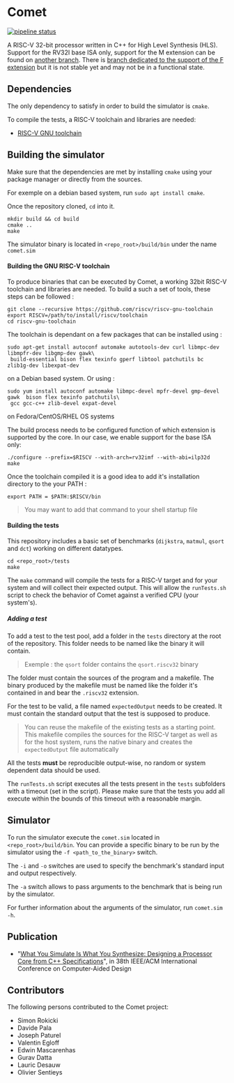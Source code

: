 # Comet

[![pipeline status](https://gitlab.inria.fr/srokicki/Comet/badges/rv32imf/pipeline.svg)](https://gitlab.inria.fr/srokicki/Comet/commits/rv32imf)


A RISC-V 32-bit processor written in C++ for High Level Synthesis (HLS).
Support for the RV32I base ISA only, support for the M extension can be found on [another branch](https://gitlab.inria.fr/srokicki/Comet/tree/rv32im). There is [branch dedicated to the support of the F extension](https://gitlab.inria.fr/srokicki/Comet/tree/rv32imf) but it is not stable yet and may not be in a functional state.

## Dependencies
The only dependency to satisfy in order to build the simulator is `cmake`.

To compile the tests, a RISC-V toolchain and libraries are needed:
  - [RISC-V GNU toolchain](https://github.com/riscv/riscv-gnu-toolchain)

## Building the simulator

Make sure that the dependencies are met by installing `cmake` using your package manager or directly from the sources.

For exemple on a debian based system, run `sudo apt install cmake`.

Once the repository cloned, `cd` into it.
```
mkdir build && cd build
cmake ..
make
```

The simulator binary is located in `<repo_root>/build/bin` under the name `comet.sim`

#### Building the GNU RISC-V toolchain

To produce binaries that can be executed by Comet, a working 32bit RISC-V toolchain and libraries are needed.
To build a such a set of tools, these steps can be followed :

```
git clone --recursive https://github.com/riscv/riscv-gnu-toolchain
export RISCV=/path/to/install/riscv/toolchain
cd riscv-gnu-toolchain
```

The toolchain is dependant on a few packages that can be installed using :

```
sudo apt-get install autoconf automake autotools-dev curl libmpc-dev libmpfr-dev libgmp-dev gawk\
 build-essential bison flex texinfo gperf libtool patchutils bc zlib1g-dev libexpat-dev
```
on a Debian based system.
Or using :
```
sudo yum install autoconf automake libmpc-devel mpfr-devel gmp-devel gawk  bison flex texinfo patchutils\
 gcc gcc-c++ zlib-devel expat-devel
```
on Fedora/CentOS/RHEL OS systems

The build process needs to be configured function of which extension is supported by the core. In our case, we enable support for the base ISA only:

```
./configure --prefix=$RISCV --with-arch=rv32imf --with-abi=ilp32d
make
```

Once the toolchain compiled it is a good idea to add it's installation directory to the your PATH :
```
export PATH = $PATH:$RISCV/bin
```

> You may want to add that command to your shell startup file

#### Building the tests

This repository includes a basic set of benchmarks (`dijkstra`, `matmul`, `qsort` and `dct`) working on different datatypes.

```
cd <repo_root>/tests
make
```
The `make` command will compile the tests for a RISC-V target and for your system and will collect their expected output.
This will allow the `runTests.sh` script to check the behavior of Comet against a verified CPU (your system's).

##### Adding a test

To add a test to the test pool, add a folder in the `tests` directory at the root of the repository. This folder needs to be named like the binary it will contain.

> Exemple : the `qsort` folder contains the `qsort.riscv32` binary

The folder must contain the sources of the program and a makefile.
The binary produced by the makefile must be named like the folder it's contained in and bear the `.riscv32` extension.

For the test to be valid, a file named `expectedOutput` needs to be created. It must contain the standard output that the test is supposed to produce.

> You can reuse the makefile of the existing tests as a starting point.
> This makefile compiles the sources for the RISC-V target as well as for the host system, runs the native binary and creates the `expectedOutput` file automatically

All the tests **must** be reproducible output-wise, no random or system dependent data should be used.

The `runTests.sh` script executes all the tests present in the `tests` subfolders with a timeout (set in the script).
Please make sure that the tests you add all execute within the bounds of this timeout with a reasonable margin.

## Simulator
To run the simulator execute the `comet.sim` located in `<repo_root>/build/bin`.
You can provide a specific binary to be run by the simulator using the `-f <path_to_the_binary>` switch.

The `-i` and `-o` switches are used to specify the benchmark's standard input and output respectively.

The `-a` switch allows to pass arguments to the benchmark that is being run by the simulator.

For further information about the arguments of the simulator, run `comet.sim -h`.

## Publication

- "<a href="https://hal.archives-ouvertes.fr/hal-02303453v1">What You Simulate Is What You Synthesize: Designing a Processor Core from C++ Specifications</a>", in 38th IEEE/ACM International Conference on Computer-Aided Design


## Contributors

The following persons contributed to the Comet project:

- Simon Rokicki
- Davide Pala
- Joseph Paturel
- Valentin Egloff
- Edwin Mascarenhas
- Gurav Datta
- Lauric Desauw
- Olivier Sentieys
